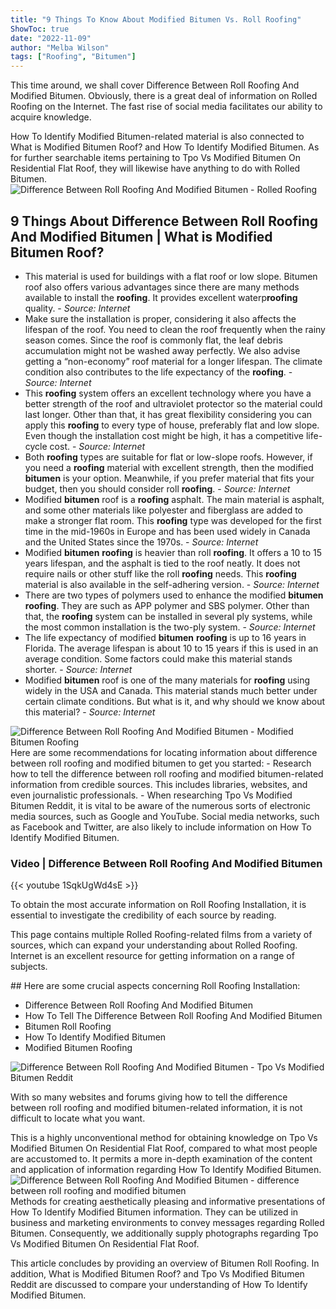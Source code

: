 ```yaml
---
title: "9 Things To Know About Modified Bitumen Vs. Roll Roofing"
ShowToc: true 
date: "2022-11-09"
author: "Melba Wilson" 
tags: ["Roofing", "Bitumen"]
---
```


	
This time around, we shall cover Difference Between Roll Roofing And Modified Bitumen. Obviously, there is a great deal of information on Rolled Roofing on the Internet. The fast rise of social media facilitates our ability to acquire knowledge.

How To Identify Modified Bitumen-related material is also connected to What is Modified Bitumen Roof? and How To Identify Modified Bitumen. As for further searchable items pertaining to Tpo Vs Modified Bitumen On Residential Flat Roof, they will likewise have anything to do with Rolled Bitumen.
<img loading="lazy" src="https://invictusroofing.co.uk/wp-content/uploads/2017/03/ply-vs-flet-roofing.jpg" onerror="this.onerror=null;this.src='https://blogger.googleusercontent.com/img/a/AVvXsEhe7F7TRXHtjiKvHb5vS7DmnxvpHiDyoYyYvm1nHB3Qp2_w3BnM6A2eq4v7FYxCC9bfZt3a9vIMtAYEKUiaDQbHMg-ViyGmRIj39MLp0bGFfgfYw1Dc9q_H-T0wiTm3l0Uq42dETrN9eC8aGJ9_IORZsxST1AcLR7np1koOfcc7tnHa4S8Mwz_xD9d0=s16000';" alt="Difference Between Roll Roofing And Modified Bitumen - Rolled Roofing" >

## 9 Things About Difference Between Roll Roofing And Modified Bitumen | What is Modified Bitumen Roof?
-   This material is used for buildings with a flat roof or low slope. Bitumen roof also offers various advantages since there are many methods available to install the **roofing**. It provides excellent waterp**roofing** quality. - <cite>Source: Internet</cite>
-   Make sure the installation is proper, considering it also affects the lifespan of the roof. You need to clean the roof frequently when the rainy season comes. Since the roof is commonly flat, the leaf debris accumulation might not be washed away perfectly. We also advise getting a “non-economy” roof material for a longer lifespan. The climate condition also contributes to the life expectancy of the **roofing**. - <cite>Source: Internet</cite>
-   This **roofing** system offers an excellent technology where you have a better strength of the roof and ultraviolet protector so the material could last longer. Other than that, it has great flexibility considering you can apply this **roofing** to every type of house, preferably flat and low slope. Even though the installation cost might be high, it has a competitive life-cycle cost. - <cite>Source: Internet</cite>
-   Both **roofing** types are suitable for flat or low-slope roofs. However, if you need a **roofing** material with excellent strength, then the modified **bitumen** is your option. Meanwhile, if you prefer material that fits your budget, then you should consider roll **roofing**. - <cite>Source: Internet</cite>
-   Modified **bitumen** roof is a **roofing** asphalt. The main material is asphalt, and some other materials like polyester and fiberglass are added to make a stronger flat room. This **roofing** type was developed for the first time in the mid-1960s in Europe and has been used widely in Canada and the United States since the 1970s. - <cite>Source: Internet</cite>
-   Modified **bitumen** **roofing** is heavier than roll **roofing**. It offers a 10 to 15 years lifespan, and the asphalt is tied to the roof neatly. It does not require nails or other stuff like the roll **roofing** needs. This **roofing** material is also available in the self-adhering version. - <cite>Source: Internet</cite>
-   There are two types of polymers used to enhance the modified **bitumen** **roofing**. They are such as APP polymer and SBS polymer. Other than that, the **roofing** system can be installed in several ply systems, while the most common installation is the two-ply system. - <cite>Source: Internet</cite>
-   The life expectancy of modified **bitumen** **roofing** is up to 16 years in Florida. The average lifespan is about 10 to 15 years if this is used in an average condition. Some factors could make this material stands shorter. - <cite>Source: Internet</cite>
-   Modified **bitumen** roof is one of the many materials for **roofing** using widely in the USA and Canada. This material stands much better under certain climate conditions. But what is it, and why should we know about this material? - <cite>Source: Internet</cite>


<img loading="lazy" src="https://3sdwfb1xa06f3y7ie9255ali-wpengine.netdna-ssl.com/comm/wp-content/uploads/sites/7/2018/11/Torch-Down-Roof07-500x177.jpg" onerror="this.onerror=null;this.src='https://blogger.googleusercontent.com/img/a/AVvXsEhe7F7TRXHtjiKvHb5vS7DmnxvpHiDyoYyYvm1nHB3Qp2_w3BnM6A2eq4v7FYxCC9bfZt3a9vIMtAYEKUiaDQbHMg-ViyGmRIj39MLp0bGFfgfYw1Dc9q_H-T0wiTm3l0Uq42dETrN9eC8aGJ9_IORZsxST1AcLR7np1koOfcc7tnHa4S8Mwz_xD9d0=s16000';" alt="Difference Between Roll Roofing And Modified Bitumen - Modified Bitumen Roofing" >
Here are some recommendations for locating information about difference between roll roofing and modified bitumen to get you started:
- Research how to tell the difference between roll roofing and modified bitumen-related information from credible sources. This includes libraries, websites, and even journalistic professionals.
- When researching Tpo Vs Modified Bitumen Reddit, it is vital to be aware of the numerous sorts of electronic media sources, such as Google and YouTube. Social media networks, such as Facebook and Twitter, are also likely to include information on How To Identify Modified Bitumen.

### Video | Difference Between Roll Roofing And Modified Bitumen
{{< youtube 1SqkUgWd4sE >}} 

To obtain the most accurate information on Roll Roofing Installation, it is essential to investigate the credibility of each source by reading.

This page contains multiple Rolled Roofing-related films from a variety of sources, which can expand your understanding about Rolled Roofing. Internet is an excellent resource for getting information on a range of subjects.
<script async="async" data-cfasync="false" src="//normallydemandedalter.com/fe63df3c5408708b15d8dc3d9b206b31/invoke.js"></script>
<div id="container-fe63df3c5408708b15d8dc3d9b206b31"></div>
## Here are some crucial aspects concerning Roll Roofing Installation:

- Difference Between Roll Roofing And Modified Bitumen
- How To Tell The Difference Between Roll Roofing And Modified Bitumen
- Bitumen Roll Roofing
- How To Identify Modified Bitumen
- Modified Bitumen Roofing

 <img loading="lazy" src="http://www.trylock.com/images/jyyfg7r3p85.jpg" onerror="this.onerror=null;this.src='https://blogger.googleusercontent.com/img/a/AVvXsEhe7F7TRXHtjiKvHb5vS7DmnxvpHiDyoYyYvm1nHB3Qp2_w3BnM6A2eq4v7FYxCC9bfZt3a9vIMtAYEKUiaDQbHMg-ViyGmRIj39MLp0bGFfgfYw1Dc9q_H-T0wiTm3l0Uq42dETrN9eC8aGJ9_IORZsxST1AcLR7np1koOfcc7tnHa4S8Mwz_xD9d0=s16000';" alt="Difference Between Roll Roofing And Modified Bitumen - Tpo Vs Modified Bitumen Reddit" >

With so many websites and forums giving how to tell the difference between roll roofing and modified bitumen-related information, it is not difficult to locate what you want.

This is a highly unconventional method for obtaining knowledge on Tpo Vs Modified Bitumen On Residential Flat Roof, compared to what most people are accustomed to. It permits a more in-depth examination of the content and application of information regarding How To Identify Modified Bitumen.
<img loading="lazy" src="https://howlongdoesrooflast.com/wp-content/uploads/2019/11/What-is-Modified-Bitumen-Roof.jpg" onerror="this.onerror=null;this.src='https://blogger.googleusercontent.com/img/a/AVvXsEhe7F7TRXHtjiKvHb5vS7DmnxvpHiDyoYyYvm1nHB3Qp2_w3BnM6A2eq4v7FYxCC9bfZt3a9vIMtAYEKUiaDQbHMg-ViyGmRIj39MLp0bGFfgfYw1Dc9q_H-T0wiTm3l0Uq42dETrN9eC8aGJ9_IORZsxST1AcLR7np1koOfcc7tnHa4S8Mwz_xD9d0=s16000';" alt="Difference Between Roll Roofing And Modified Bitumen - difference between roll roofing and modified bitumen" >
Methods for creating aesthetically pleasing and informative presentations of How To Identify Modified Bitumen information. They can be utilized in business and marketing environments to convey messages regarding Rolled Bitumen. Consequently, we additionally supply photographs regarding Tpo Vs Modified Bitumen On Residential Flat Roof.

This article concludes by providing an overview of Bitumen Roll Roofing. In addition, What is Modified Bitumen Roof? and Tpo Vs Modified Bitumen Reddit are discussed to compare your understanding of How To Identify Modified Bitumen.
	
	

